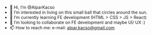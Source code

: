 - 👋 Hi, I’m @AlparKacso
- 👀 I’m interested in living on this small ball that circles around the sun. 
- 🌱 I’m currently learning FE development (HTML > CSS > JS > React)
- 💞️ I’m looking to collaborate on FE development and maybe UI/ UX :) 
- 📫 How to reach me: e-mail: alpar.kacso@gmail.com

<!---
AlparKacso/AlparKacso is a ✨ special ✨ repository because its `README.md` (this file) appears on your GitHub profile.
You can click the Preview link to take a look at your changes.
--->
